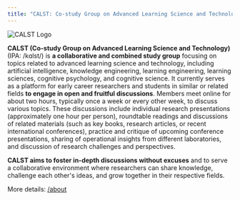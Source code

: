 ```yaml
---
title: "CALST: Co-study Group on Advanced Learning Science and Technology"
---
```


![CALST Logo](/Colored@4x.png)

**CALST (Co-study Group on Advanced Learning Science and Technology)** (IPA: /kɑlst/) is **a collaborative and combined study group** focusing on topics related to advanced learning science and technology, including artificial intelligence, knowledge engineering, learning engineering, learning sciences, cognitive psychology, and cognitive science. It currently serves as a platform for early career researchers and students in similar or related fields **to engage in open and fruitful discussions**. Members meet online for about two hours, typically once a week or every other week, to discuss various topics. These discussions include individual research presentations (approximately one hour per person), roundtable readings and discussions of related materials (such as key books, research articles, or recent international conferences), practice and critique of upcoming conference presentations, sharing of operational insights from different laboratories, and discussion of research challenges and perspectives.

**CALST aims to foster in-depth discussions without excuses** and to serve a collaborative environment where researchers can share knowledge, challenge each other's ideas, and grow together in their respective fields.

More details: [/about](/about)
